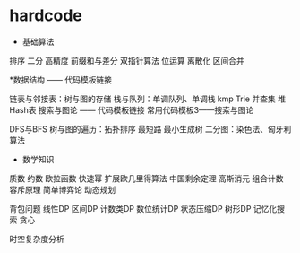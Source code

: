 # hardcode
* 基础算法

排序
二分
高精度
前缀和与差分
双指针算法
位运算
离散化
区间合并

*数据结构 —— 代码模板链接 

链表与邻接表：树与图的存储
栈与队列：单调队列、单调栈
kmp
Trie
并查集
堆
Hash表
搜索与图论 —— 代码模板链接 常用代码模板3——搜索与图论

DFS与BFS
树与图的遍历：拓扑排序
最短路
最小生成树
二分图：染色法、匈牙利算法

* 数学知识

质数
约数
欧拉函数
快速幂
扩展欧几里得算法
中国剩余定理
高斯消元
组合计数
容斥原理
简单博弈论
动态规划

背包问题
线性DP
区间DP
计数类DP
数位统计DP
状态压缩DP
树形DP
记忆化搜索
贪心

时空复杂度分析